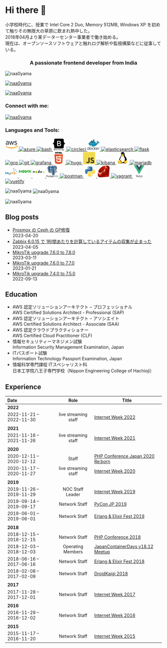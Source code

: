 # Hi there 👋

小学校時代に、授業で Intel Core 2 Duo, Memory 512MB, Windows XP を初めて触りその無限大の草原に飲まれ熱中した。  
2018年04月より某データーセンター事業者で働き始める。  
現在は、オープンソースソフトウェアと触れログ解析や監視構築などに従事している。  

<h3 align="center">A passionate frontend developer from India</h3>

<p align="left"> <img src="https://komarev.com/ghpvc/?username=naa0yama&label=Profile%20views&color=0e75b6&style=flat" alt="naa0yama" /> </p>

<p align="left"> <a href="https://github.com/ryo-ma/github-profile-trophy"><img src="https://github-profile-trophy.vercel.app/?username=naa0yama" alt="naa0yama" /></a> </p>

<p align="left"> <a href="https://twitter.com/naa0yama" target="blank"><img src="https://img.shields.io/twitter/follow/naa0yama?logo=twitter&style=for-the-badge" alt="naa0yama" /></a> </p>

<h3 align="left">Connect with me:</h3>
<p align="left">
<a href="https://twitter.com/naa0yama" target="blank"><img align="center" src="https://raw.githubusercontent.com/rahuldkjain/github-profile-readme-generator/master/src/images/icons/Social/twitter.svg" alt="naa0yama" height="30" width="40" /></a>
</p>

<h3 align="left">Languages and Tools:</h3>
<p align="left"> <a href="https://aws.amazon.com" target="_blank" rel="noreferrer"> <img src="https://raw.githubusercontent.com/devicons/devicon/master/icons/amazonwebservices/amazonwebservices-original-wordmark.svg" alt="aws" width="40" height="40"/> </a> <a href="https://azure.microsoft.com/en-in/" target="_blank" rel="noreferrer"> <img src="https://www.vectorlogo.zone/logos/microsoft_azure/microsoft_azure-icon.svg" alt="azure" width="40" height="40"/> </a> <a href="https://www.gnu.org/software/bash/" target="_blank" rel="noreferrer"> <img src="https://www.vectorlogo.zone/logos/gnu_bash/gnu_bash-icon.svg" alt="bash" width="40" height="40"/> </a> <a href="https://getbootstrap.com" target="_blank" rel="noreferrer"> <img src="https://raw.githubusercontent.com/devicons/devicon/master/icons/bootstrap/bootstrap-plain-wordmark.svg" alt="bootstrap" width="40" height="40"/> </a> <a href="https://circleci.com" target="_blank" rel="noreferrer"> <img src="https://www.vectorlogo.zone/logos/circleci/circleci-icon.svg" alt="circleci" width="40" height="40"/> </a> <a href="https://www.docker.com/" target="_blank" rel="noreferrer"> <img src="https://raw.githubusercontent.com/devicons/devicon/master/icons/docker/docker-original-wordmark.svg" alt="docker" width="40" height="40"/> </a> <a href="https://www.elastic.co" target="_blank" rel="noreferrer"> <img src="https://www.vectorlogo.zone/logos/elastic/elastic-icon.svg" alt="elasticsearch" width="40" height="40"/> </a> <a href="https://flask.palletsprojects.com/" target="_blank" rel="noreferrer"> <img src="https://www.vectorlogo.zone/logos/pocoo_flask/pocoo_flask-icon.svg" alt="flask" width="40" height="40"/> </a> <a href="https://cloud.google.com" target="_blank" rel="noreferrer"> <img src="https://www.vectorlogo.zone/logos/google_cloud/google_cloud-icon.svg" alt="gcp" width="40" height="40"/> </a> <a href="https://git-scm.com/" target="_blank" rel="noreferrer"> <img src="https://www.vectorlogo.zone/logos/git-scm/git-scm-icon.svg" alt="git" width="40" height="40"/> </a> <a href="https://grafana.com" target="_blank" rel="noreferrer"> <img src="https://www.vectorlogo.zone/logos/grafana/grafana-icon.svg" alt="grafana" width="40" height="40"/> </a> <a href="https://www.w3.org/html/" target="_blank" rel="noreferrer"> <img src="https://raw.githubusercontent.com/devicons/devicon/master/icons/html5/html5-original-wordmark.svg" alt="html5" width="40" height="40"/> </a> <a href="https://gohugo.io/" target="_blank" rel="noreferrer"> <img src="https://api.iconify.design/logos-hugo.svg" alt="hugo" width="40" height="40"/> </a> <a href="https://developer.mozilla.org/en-US/docs/Web/JavaScript" target="_blank" rel="noreferrer"> <img src="https://raw.githubusercontent.com/devicons/devicon/master/icons/javascript/javascript-original.svg" alt="javascript" width="40" height="40"/> </a> <a href="https://www.elastic.co/kibana" target="_blank" rel="noreferrer"> <img src="https://www.vectorlogo.zone/logos/elasticco_kibana/elasticco_kibana-icon.svg" alt="kibana" width="40" height="40"/> </a> <a href="https://www.linux.org/" target="_blank" rel="noreferrer"> <img src="https://raw.githubusercontent.com/devicons/devicon/master/icons/linux/linux-original.svg" alt="linux" width="40" height="40"/> </a> <a href="https://mariadb.org/" target="_blank" rel="noreferrer"> <img src="https://www.vectorlogo.zone/logos/mariadb/mariadb-icon.svg" alt="mariadb" width="40" height="40"/> </a> <a href="https://www.mysql.com/" target="_blank" rel="noreferrer"> <img src="https://raw.githubusercontent.com/devicons/devicon/master/icons/mysql/mysql-original-wordmark.svg" alt="mysql" width="40" height="40"/> </a> <a href="https://www.nginx.com" target="_blank" rel="noreferrer"> <img src="https://raw.githubusercontent.com/devicons/devicon/master/icons/nginx/nginx-original.svg" alt="nginx" width="40" height="40"/> </a> <a href="https://nodejs.org" target="_blank" rel="noreferrer"> <img src="https://raw.githubusercontent.com/devicons/devicon/master/icons/nodejs/nodejs-original-wordmark.svg" alt="nodejs" width="40" height="40"/> </a> <a href="https://www.postgresql.org" target="_blank" rel="noreferrer"> <img src="https://raw.githubusercontent.com/devicons/devicon/master/icons/postgresql/postgresql-original-wordmark.svg" alt="postgresql" width="40" height="40"/> </a> <a href="https://postman.com" target="_blank" rel="noreferrer"> <img src="https://www.vectorlogo.zone/logos/getpostman/getpostman-icon.svg" alt="postman" width="40" height="40"/> </a> <a href="https://www.python.org" target="_blank" rel="noreferrer"> <img src="https://raw.githubusercontent.com/devicons/devicon/master/icons/python/python-original.svg" alt="python" width="40" height="40"/> </a> <a href="https://www.ruby-lang.org/en/" target="_blank" rel="noreferrer"> <img src="https://raw.githubusercontent.com/devicons/devicon/master/icons/ruby/ruby-original.svg" alt="ruby" width="40" height="40"/> </a> <a href="https://www.vagrantup.com/" target="_blank" rel="noreferrer"> <img src="https://www.vectorlogo.zone/logos/vagrantup/vagrantup-icon.svg" alt="vagrant" width="40" height="40"/> </a> <a href="https://vuejs.org/" target="_blank" rel="noreferrer"> <img src="https://raw.githubusercontent.com/devicons/devicon/master/icons/vuejs/vuejs-original-wordmark.svg" alt="vuejs" width="40" height="40"/> </a> <a href="https://vuetifyjs.com/en/" target="_blank" rel="noreferrer"> <img src="https://bestofjs.org/logos/vuetify.svg" alt="vuetify" width="40" height="40"/> </a> </p>

<p><img align="left" src="https://github-readme-stats.vercel.app/api/top-langs?username=naa0yama&show_icons=true&locale=en&layout=compact" alt="naa0yama" /></p>

<p>&nbsp;<img align="center" src="https://github-readme-stats.vercel.app/api?username=naa0yama&show_icons=true&locale=en" alt="naa0yama" /></p>

<p><img align="center" src="https://github-readme-streak-stats.herokuapp.com/?user=naa0yama&" alt="naa0yama" /></p>


## Blog posts
<!-- BLOG-POST-LIST:START -->
 - [Proxmox の Ceph の GP修復](https://blog.aoya6i.com/proxmox-ceph-gp)<br>2023-04-20
 - [Zabbix 6.0.15 で 1秒間あたりを計算しているアイテムの収集が止まった](https://blog.aoya6i.com/unable-to-get-values-after-upgrading-to-zabbix-6015)<br>2023-04-05
 - [MikroTik upgrade 7.6.0 to 7.8.0](https://blog.aoya6i.com/mikrotik-upgrade-760-to-780)<br>2023-03-11
 - [MikroTik upgrade 7.6.0 to 7.7.0](https://blog.aoya6i.com/mikrotik-upgrade-760-to-770)<br>2023-01-21
 - [MikroTik upgrade 7.4.0 to 7.5.0](https://blog.aoya6i.com/mikrotik-upgrade-740-to-750)<br>2022-09-13<!-- BLOG-POST-LIST:END -->


## Education

* AWS 認定ソリューションアーキテクト – プロフェッショナル<br>AWS Certified Solutions Architect - Professional (SAP)
* AWS 認定ソリューションアーキテクト – アソシエイト<br>AWS Certified Solutions Architect - Associate (SAA)
* AWS 認定クラウドプラクティショナー<br>AWS Certified Cloud Practitioner (CLF)
* 情報セキュリティーマネジメン試験<br>Information Security Management Examination, Japan
* ITパスポート試験<br>Information Technology Passport Examination, Japan
* 情報科学専門課程 ITスペシャリスト科<br>日本工学院八王子専門学校（Nippon Engineering College of Hachioji）

## Experience

| Date                    |         Role         | Title                                                               |
| :---------------------- | :------------------: | ------------------------------------------------------------------- |
| **2022**                |
| 2022-11-21 – 2022-11-30 | live streaming staff | [Internet Week 2022](https://www.nic.ad.jp/iw2022/)                 |
|                         |
| **2021**                |
| 2021-11-16 – 2021-11-26 | live streaming staff | [Internet Week 2021](https://www.nic.ad.jp/iw2021/)                 |
|                         |
| **2020**                |
| 2020-12-11 – 2020-12-12 |        Staff         | [PHP Conference Japan 2020 Re:born](https://phpcon.php.gr.jp/2020/) |
| 2020-11-17 – 2020-11-27 | live streaming staff | [Internet Week 2020](https://www.nic.ad.jp/iw2020/)                 |
|                         |
| **2019**                 |
| 2019-11-26 – 2019-11-29 |   NOC Staff Leader   | [Internet Week 2019](https://www.nic.ad.jp/iw2019/)                 |
| 2019-09-14 – 2019-09-17 |    Network Staff     | [PyCon JP 2019](https://pycon.jp/2019/)                             |
| 2019-06-01 – 2019-06-01 |    Network Staff     | [Erlang & Elixir Fest 2019](https://elixir-fest.jp/)                |
|                         |
| **2018**                 |
| 2018-12-15 – 2018-12-15 |    Network Staff     | [PHP Conference 2018](http://phpcon.php.gr.jp/2018/)                |
| 2018-12-03 – 2018-12-03 |  Operating Members   | [JapanContainerDays v18.12 Meetup](https://containerdays.jp/)       |
| 2018-06-16 – 2017-06-16 |    Network Staff     | [Erlang & Elixir Fest 2018](https://elixir-fest.jp/)                |
| 2018-02-08 – 2017-02-09 |    Network Staff     | [DroidKaigi 2018](https://droidkaigi.jp/2018/)                      |
|                         |
| **2017**                 |
| 2017-11-28 – 2017-12-01 |    Network Staff     | [Internet Week 2017](https://www.nic.ad.jp/iw2017/)                 |
|                         |
| **2016**                 |
| 2016-11-29 – 2016-12-02 |    Network Staff     | [Internet Week 2016](https://www.nic.ad.jp/iw2016/)                 |
|                         |
| **2015**                 |
| 2015-11-17 – 2016-11-20 |    Network Staff     | [Internet Week 2015](https://www.nic.ad.jp/iw2015/)                 |

